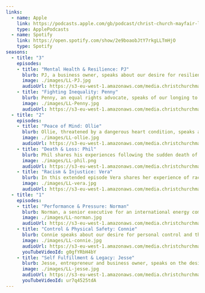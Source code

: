 ```yaml
---
links:
  - name: Apple
    link: https://podcasts.apple.com/gb/podcast/christ-church-mayfair-london-living/id1462242037
    type: ApplePodcasts
  - name: Spotify
    link: https://open.spotify.com/show/2e9boaobJtY7rkgLLTmHjO
    type: Spotify
seasons:
  - title: "3"
    episodes:
    - title: "Mental Health & Resilience: PJ"
      blurb: PJ, a business owner, speaks about our desire for resilience in the struggle with mental health.
      image: ./images/LL-PJ.jpg
      audioUrl: https://s3-eu-west-1.amazonaws.com/media.christchurchmayfair.org/londonliving/PJAppleton.mp3
    - title: "Fighting Inequality: Penny"
      blurb: Penny, an equal rights advocate, speaks of our longing to create a fairer society and the challenges we face in fighting for it.
      image: ./images/LL-Penny.jpg
      audioUrl: https://s3-eu-west-1.amazonaws.com/media.christchurchmayfair.org/londonliving/Penny.mp3
  - title: "2"
    episodes:
    - title: "Peace of Mind: Ollie"
      blurb: Ollie, threatened by a dangerous heart condition, speaks about finding peace of mind in the face of uncertainty.
      image: ./images/LL-ollie.jpg
      audioUrl: https://s3-eu-west-1.amazonaws.com/media.christchurchmayfair.org/londonliving/OllieLansdowne_v5.1.mp3
    - title: "Death & Loss: Phil"
      blurb: Phil shares his experiences following the sudden death of his brother in a military accident.
      image: ./images/LL-phil.png
      audioUrl: https://s3-eu-west-1.amazonaws.com/media.christchurchmayfair.org/londonliving/PhilAllcock_v3.1.mp3
    - title: "Racism & Injustice: Vera"
      blurb: In this extended episode Vera shares her experience of racism and injustice.
      image: ./images/LL-vera.jpg
      audioUrl: https://s3-eu-west-1.amazonaws.com/media.christchurchmayfair.org/londonliving/VeraOsei_v3.mp3
  - title: "1"
    episodes:
    - title: "Performance & Pressure: Norman"
      blurb: Norman, a senior executive for an international energy company, speaks about the performance culture of the work place.
      image: ./images/LL-norman.jpg
      audioUrl: https://s3-eu-west-1.amazonaws.com/media.christchurchmayfair.org/londonliving/Norman-10mins_v3.1.mp3
    - title: "Control & Physical Safety: Connie"
      blurb: Connie speaks about our desire for personal control and the impact of insecurity on mental health.
      image: ./images/LL-connie.jpg
      audioUrl: https://s3-eu-west-1.amazonaws.com/media.christchurchmayfair.org/londonliving/Connie-10mins_v2.mp3
      youTubeVideoId: g0gfYRbH4bY
    - title: "Self Fulfillment & Legacy: Jesse"
      blurb: Jesse, entrepreneur and business owner, speaks on the desire for fulfillment through personal success.
      image: ./images/LL-jesse.jpg
      audioUrl: https://s3-eu-west-1.amazonaws.com/media.christchurchmayfair.org/londonliving/Jesse-10mins_v2.mp3
      youTubeVideoId: ur7q4525tdA
---
```

